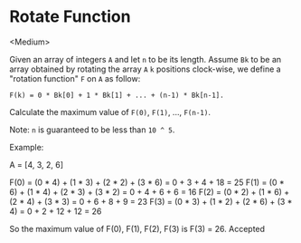 # Rotate Function

\<Medium>

Given an array of integers `A` and let `n` to be its length. Assume `Bk` to be
an array obtained by rotating the array `A` `k` positions clock-wise, we define
a "rotation function" `F` on `A` as follow:
```
F(k) = 0 * Bk[0] + 1 * Bk[1] + ... + (n-1) * Bk[n-1].
```
Calculate the maximum value of `F(0)`, `F(1)`, ..., `F(n-1)`.

Note: `n` is guaranteed to be less than `10 ^ 5`.

Example:

A = [4, 3, 2, 6]

F(0) = (0 * 4) + (1 * 3) + (2 * 2) + (3 * 6) = 0 + 3 + 4 + 18 = 25
F(1) = (0 * 6) + (1 * 4) + (2 * 3) + (3 * 2) = 0 + 4 + 6 + 6 = 16
F(2) = (0 * 2) + (1 * 6) + (2 * 4) + (3 * 3) = 0 + 6 + 8 + 9 = 23
F(3) = (0 * 3) + (1 * 2) + (2 * 6) + (3 * 4) = 0 + 2 + 12 + 12 = 26

So the maximum value of F(0), F(1), F(2), F(3) is F(3) = 26.
Accepted
